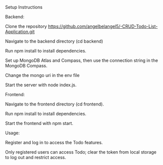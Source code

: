 

Setup Instructions



Backend:

Clone the repository https://github.com/angelbelangel5/-CRUD-Todo-List-Application.git

Navigate to the backend directory (cd backend)

Run npm install to install dependencies.

Set up MongoDB Atlas and Compass, then use the connection string in the MongoDB Compass.

Change the mongo uri in the env file

Start the server with node index.js.




Frontend:

Navigate to the frontend directory (cd frontend).

Run npm install to install dependencies.

Start the frontend with npm start.



Usage:

Register and log in to access the Todo features.

Only registered users can access Todo; clear the token from local storage to log out and restrict access.
